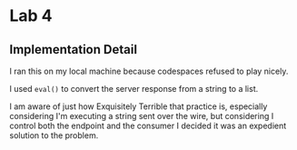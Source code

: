 # Lab 4

## Implementation Detail

I ran this on my local machine because codespaces refused to play nicely.

I used `eval()` to convert the server response from a string to a list.

I am aware of just how Exquisitely Terrible that practice is, especially
considering I'm executing a string sent over the wire, but considering I control
both the endpoint and the consumer I decided it was an expedient solution to the
problem.